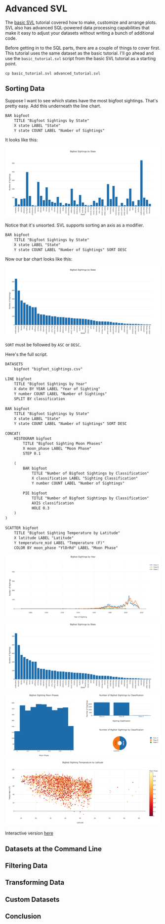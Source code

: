# Advanced SVL

The [basic SVL](basic_svl.md) tutorial covered how to make, customize and arrange plots.
SVL also has advanced SQL-powered data processing capabilities that make it easy to adjust your datasets without writing a bunch of additional code.

Before getting in to the SQL parts, there are a couple of things to cover first.
This tutorial uses the same dataset as the basic tutorial.
I'll go ahead and use the `basic_tutorial.svl` script from the basic SVL tutorial as a starting point.

```
cp basic_tutorial.svl advanced_tutorial.svl
```

## Sorting Data

Suppose I want to see which states have the most bigfoot sightings.
That's pretty easy.
Add this underneath the line chart.

```
BAR bigfoot
    TITLE "Bigfoot Sightings by State"
    X state LABEL "State"
    Y state COUNT LABEL "Number of Sightings"
```

It looks like this:

![](../images/advanced_tutorial_sort_bar_1.png)

Notice that it's unsorted.
SVL supports sorting an axis as a modifier.

```
BAR bigfoot
    TITLE "Bigfoot Sightings by State"
    X state LABEL "State"
    Y state COUNT LABEL "Number of Sightings" SORT DESC
```

Now our bar chart looks like this:

![](../images/advanced_tutorial_sort_bar_2.png)

`SORT` must be followed by `ASC` or `DESC`.

Here's the full script.

```
DATASETS
    bigfoot "bigfoot_sightings.csv"

LINE bigfoot
    TITLE "Bigfoot Sightings by Year"
    X date BY YEAR LABEL "Year of Sighting"
    Y number COUNT LABEL "Number of Sightings"
    SPLIT BY classification

BAR bigfoot
    TITLE "Bigfoot Sightings by State"
    X state LABEL "State"
    Y state COUNT LABEL "Number of Sightings" SORT DESC

CONCAT(
    HISTOGRAM bigfoot
        TITLE "Bigfoot Sighting Moon Phases"
        X moon_phase LABEL "Moon Phase"
        STEP 0.1

    (
        BAR bigfoot
            TITLE "Number of Bigfoot Sightings by Classification"
            X classification LABEL "Sighting Classification"
            Y number COUNT LABEL "Number of Sightings"

        PIE bigfoot
            TITLE "Number of Bigfoot Sightings by Classification"
            AXIS classification
            HOLE 0.3
    )
)

SCATTER bigfoot
    TITLE "Bigfoot Sighting Temperature by Latitude"
    X latitude LABEL "Latitude"
    Y temperature_mid LABEL "Temperature (F)"
    COLOR BY moon_phase "YlOrRd" LABEL "Moon Phase"
```

![](../images/basic_tutorial_additional_axes_1.png)
![](../images/advanced_tutorial_sort_bar_2.png)
![](../images/basic_tutorial_additional_axes_2.png)
![](../images/basic_tutorial_additional_axes_3.png)

Interactive version [here](../sample_visualizations/advanced_tutorial_sort.html)

## Datasets at the Command Line

## Filtering Data

## Transforming Data

## Custom Datasets

## Conclusion
